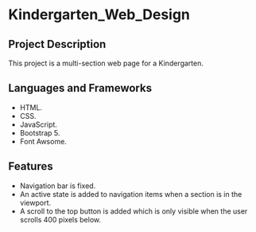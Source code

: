 # Kindergarten_Web_Design

## Project Description

<p>This project is a multi-section web page for a Kindergarten.</p>

## Languages and Frameworks

- HTML.
- CSS.
- JavaScript.
- Bootstrap 5.
- Font Awsome.

## Features

- Navigation bar is fixed.
- An active state is added to navigation items when a section is in the viewport.
- A scroll to the top button is added which is only visible when the user scrolls 400 pixels below.
